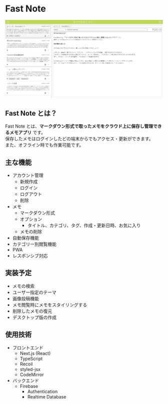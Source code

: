 # Fast Note

![FastNote](./img/FastNote.jpg)

## Fast Note とは？

Fast Note とは、**マークダウン形式で取ったメモをクラウド上に保存し管理できるメモアプリ** です。  
保存したメモはログインしたどの端末からでもアクセス・更新ができます。  
また、オフライン時でも作業可能です。

## 主な機能

- アカウント管理
  - 新規作成
  - ログイン
  - ログアウト
  - 削除
- メモ
  - マークダウン形式
  - オプション
    - タイトル、カテゴリ、タグ、作成・更新日時、お気に入り
  - メモの削除
- 自動保存機能
- カテゴリー別閲覧機能
- PWA
- レスポンシブ対応

## 実装予定

- メモの検索
- ユーザー指定のテーマ
- 画像投稿機能
- メモ閲覧時にメモをスタイリングする
- 削除したメモの復元
- デスクトップ版の作成

## 使用技術

- フロントエンド
  - Next.js (React)
  - TypeScript
  - Recoil
  - styled-jsx
  - CodeMirror
- バックエンド
  - Firebase
    - Authentication
    - Realtime Database
